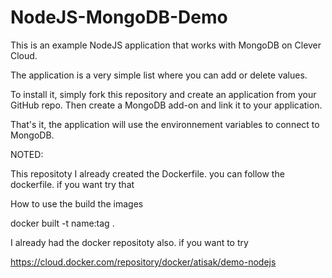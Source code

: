# NodeJS-MongoDB-Demo

This is an example NodeJS application that works with MongoDB on Clever Cloud.

The application is a very simple list where you can add or delete values.

To install it, simply fork this repository and create an application from your GitHub repo.
Then create a MongoDB add-on and link it to your application.

That's it, the application will use the environnement variables to connect to MongoDB.

NOTED:

This repositoty I already created the Dockerfile. you can follow the dockerfile. if you want try that

How to use the build the images

docker built -t name:tag .

I already had the docker repositoty also. if you want to try 

https://cloud.docker.com/repository/docker/atisak/demo-nodejs



